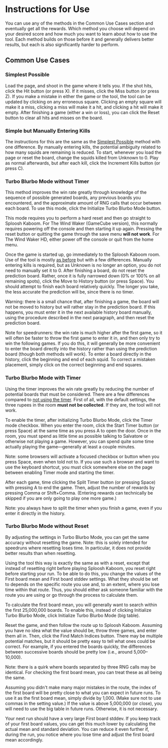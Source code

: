 # Instructions for Use

You can use any of the methods in the Common Use Cases section and eventually get all the rewards.
Which method you choose will depend on your desired score and how much you want to learn about how to use the tool.
Each method builds on those before it and generally delivers better results, but each is also significantly harder to perform.

## Common Use Cases

### Simplest Possible

Load the page, and shoot in the game where it tells you.
If the shot hits, click the Hit button (or press X).
If it misses, click the Miss button (or press Z).
If you make a mistake in either the game or the tool, the tool can be updated by clicking on any erroneous square.
Clicking an empty square will make it a miss, clicking a miss will make it a hit, and clicking a hit will make it empty.
After finishing a game (either a win or loss), you can click the Reset button to clear all hits and misses on the board.

### Simple but Manually Entering Kills

The instructions for this are the same as the [Simplest Possible](#simplest-possible) method with one difference.
By manually entering kills, the potential ambiguity related to how many squids are remaining is reduced.
To start, whenever you load the page or reset the board, change the squids killed from Unknown to 0.
Play as normal afterwards, but after each kill, click the Increment Kills button (or press C).

### Turbo Blurbo Mode without Timer

This method improves the win rate greatly through knowledge of the sequence of possible generated boards, any previous boards you encountered, and the approximate amount of RNG calls that occur between each board.
To use this mode, click the Initialize Turbo Blurbo Mode button.

This mode requires you to perform a hard reset and then go straight to Sploosh Kaboom.
For The Wind Waker (GameCube version), this normally requires powering off the console and then starting it up again.
Pressing the reset button or quitting the game through the save menu **will not work**.
For The Wind Waker HD, either power off the console or quit from the home menu.

Once the game is started up, go immediately to the Sploosh Kaboom room.
Use of the tool is mostly [as before](#simple-but-manually-entering-kills) but with a few differences.
Manually entering kills is required, but as Unknown is no longer an option, you do not need to manually set it to 0.
After finishing a board, do not reset the prediction board.
Rather, once it is fully narrowed down (0% or 100% on all remaining spots), click the Move to History button (or press Space).
You should attempt to finish each board relatively quickly.
The longer you take, the less accurate the prediction will be, since there is no timer.

Warning: there is a small chance that, after finishing a game, the board will not be moved to history but will rather stay in the prediction board.
If this happens, you must enter it in the next available history board manually, using the procedure described in the next paragraph, and then reset the prediction board.

Note for speedrunners: the win rate is much higher after the first game, so it will often be faster to throw the first game to enter it in, and then only try to win the following games.
If you do this, it will generally be more convenient to enter the board directly into the history rather than using the prediction board (though both methods will work).
To enter a board directly in the history, click the beginning and end of each squid.
To correct a mistaken placement, simply click on the correct beginning and end squares.

### Turbo Blurbo Mode with Timer

Using the timer improves the win rate greatly by reducing the number of potential boards that must be considered.
There are a few differences compared to [not using the timer](#turbo-blurbo-mode-without-timer).
First of all, with the default settings, the three rupees in the room **must not be collected**.
If they are, the tool will not work.

To enable the timer, after initializing Turbo Blurbo Mode, click the Timer mode checkbox.
When you enter the room, click the Start Timer button (or press Space) at the same time as you press A to open the door.
Once in the room, you must spend as little time as possible talking to Salvatore or otherwise not playing a game.
However, you can spend quite some time actually playing the game—generally at least a couple minutes.

Note: some browsers will activate a focused checkbox or button when you press Space, even when told not to.
If you use such a browser and want to use the keyboard shortcut, you must click somewhere else on the page between enabling Timer mode and starting the timer.

After each game, time clicking the Split Timer button (or pressing Space) with pressing A to end the game.
Then, adjust the number of rewards by pressing Comma or Shift+Comma.
(Entering rewards can technically be skipped if you are only going to play one more game.)

Note: you always have to split the timer when you finish a game, even if you enter it directly in the history.

### Turbo Blurbo Mode without Reset

By adjusting the settings in Turbo Blurbo Mode, you can get the same accuracy without resetting the game.
Note: this is solely intended for speedruns where resetting loses time.
In particular, it does not provide better results than when resetting.

Using the tool this way is exactly the same as with a reset, except that instead of resetting right before playing Sploosh Kaboom, you reset right before starting your run.
To be able to do this, you change the values of the First board mean and First board stddev settings.
What they should be set to depends on the specific route you use and, to an extent, where you lose time within that route.
Thus, you should either ask someone familiar with the route you are using or go through the process to calculate them.

To calculate the first board mean, you will generally want to search within the first 25,000,000 boards.
To enable this, instead of clicking Initialize Turbo Blurbo Mode, click Initialize Turbo Blurbo Mode (big table).

Reset the game, and then follow the route up to Sploosh Kaboom.
Assuming you have no idea what the value should be, throw three games, and enter them all in.
Then, click the Find Match Indices button.
There may be multiple potential matches, but it should be pretty easy to tell what ones could be correct.
For example, if you entered the boards quickly, the differences between successive boards should be pretty low (i.e., around 5,000–10,000).

Note: there is a quirk where boards separated by three RNG calls may be identical.
For checking the first board mean, you can treat these as all being the same.

Assuming you didn't make many major mistakes in the route, the index of the first board will be pretty close to what you can expect in future runs.
To use it as the first board mean, simply divide by 1,000.
(Make sure not to use commas in the setting value.)
If the value is above 5,000,000 (or close), you will need to use the big table in future runs.
Otherwise, it is not necessary.

Your next run should have a very large First board stddev.
If you keep track of your first board values, you can get this much lower by calculating the actual mean and standard deviation.
You can reduce it even further if, during the run, you notice where you lose time and adjust the first board mean accordingly.
